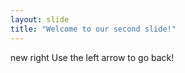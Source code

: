 ```yaml
---
layout: slide
title: "Welcome to our second slide!"
---
```

new right
Use the left arrow to go back!
